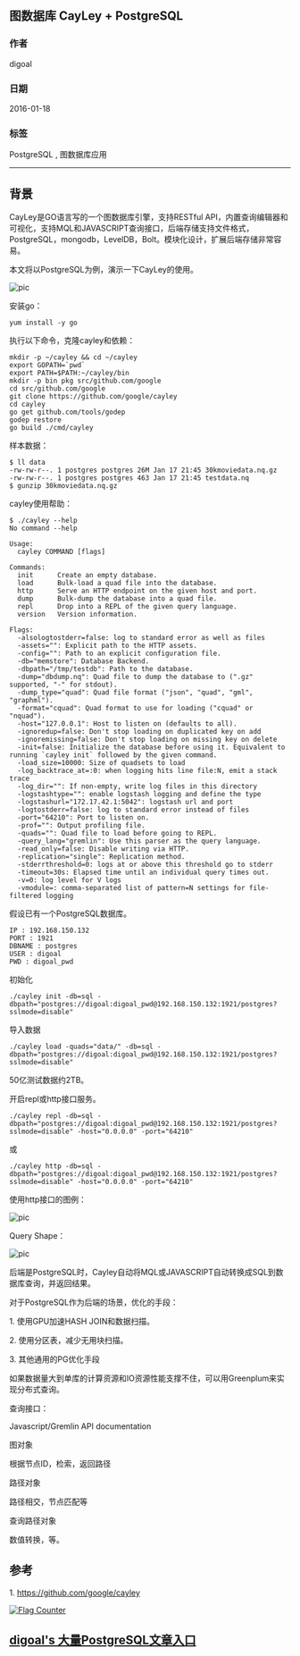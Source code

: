 ## 图数据库 CayLey + PostgreSQL  
                                                                                                                                                           
### 作者                                                                                                                                                           
digoal                                                                                                                                                           
                                                                                                                                                           
### 日期                                                                                                                                                           
2016-01-18                                                                                                                                                       
                                                                                                                                                           
### 标签                                                                                                                                                           
PostgreSQL , 图数据库应用    
                                                                                                                                                           
----                                                                                                                                                           
                                                                                                                                                           
## 背景                                               
CayLey是GO语言写的一个图数据库引擎，支持RESTful API，内置查询编辑器和可视化，支持MQL和JAVASCRIPT查询接口，后端存储支持文件格式，PostgreSQL，mongodb，LevelDB，Bolt。模块化设计，扩展后端存储非常容易。  
  
本文将以PostgreSQL为例，演示一下CayLey的使用。  
  
![pic](20160118_02_pic_001.png)  
  
安装go：  
  
```  
yum install -y go  
```  
  
执行以下命令，克隆cayley和依赖：  
  
```  
mkdir -p ~/cayley && cd ~/cayley  
export GOPATH=`pwd`  
export PATH=$PATH:~/cayley/bin  
mkdir -p bin pkg src/github.com/google  
cd src/github.com/google  
git clone https://github.com/google/cayley  
cd cayley  
go get github.com/tools/godep  
godep restore  
go build ./cmd/cayley  
```  
  
样本数据：  
  
```  
$ ll data  
-rw-rw-r--. 1 postgres postgres 26M Jan 17 21:45 30kmoviedata.nq.gz  
-rw-rw-r--. 1 postgres postgres 463 Jan 17 21:45 testdata.nq  
$ gunzip 30kmoviedata.nq.gz  
```  
  
cayley使用帮助：  
  
```  
$ ./cayley --help  
No command --help  
  
Usage:  
  cayley COMMAND [flags]  
  
Commands:  
  init      Create an empty database.  
  load      Bulk-load a quad file into the database.  
  http      Serve an HTTP endpoint on the given host and port.  
  dump      Bulk-dump the database into a quad file.  
  repl      Drop into a REPL of the given query language.  
  version   Version information.  
  
Flags:  
  -alsologtostderr=false: log to standard error as well as files  
  -assets="": Explicit path to the HTTP assets.  
  -config="": Path to an explicit configuration file.  
  -db="memstore": Database Backend.  
  -dbpath="/tmp/testdb": Path to the database.  
  -dump="dbdump.nq": Quad file to dump the database to (".gz" supported, "-" for stdout).  
  -dump_type="quad": Quad file format ("json", "quad", "gml", "graphml").  
  -format="cquad": Quad format to use for loading ("cquad" or "nquad").  
  -host="127.0.0.1": Host to listen on (defaults to all).  
  -ignoredup=false: Don't stop loading on duplicated key on add  
  -ignoremissing=false: Don't stop loading on missing key on delete  
  -init=false: Initialize the database before using it. Equivalent to running `cayley init` followed by the given command.  
  -load_size=10000: Size of quadsets to load  
  -log_backtrace_at=:0: when logging hits line file:N, emit a stack trace  
  -log_dir="": If non-empty, write log files in this directory  
  -logstashtype="": enable logstash logging and define the type  
  -logstashurl="172.17.42.1:5042": logstash url and port  
  -logtostderr=false: log to standard error instead of files  
  -port="64210": Port to listen on.  
  -prof="": Output profiling file.  
  -quads="": Quad file to load before going to REPL.  
  -query_lang="gremlin": Use this parser as the query language.  
  -read_only=false: Disable writing via HTTP.  
  -replication="single": Replication method.  
  -stderrthreshold=0: logs at or above this threshold go to stderr  
  -timeout=30s: Elapsed time until an individual query times out.  
  -v=0: log level for V logs  
  -vmodule=: comma-separated list of pattern=N settings for file-filtered logging  
```  
  
假设已有一个PostgreSQL数据库。  
  
```  
IP : 192.168.150.132  
PORT : 1921  
DBNAME : postgres  
USER : digoal  
PWD : digoal_pwd  
```  
  
初始化  
  
```  
./cayley init -db=sql -dbpath="postgres://digoal:digoal_pwd@192.168.150.132:1921/postgres?sslmode=disable"  
```  
  
导入数据  
  
```  
./cayley load -quads="data/" -db=sql -dbpath="postgres://digoal:digoal_pwd@192.168.150.132:1921/postgres?sslmode=disable"  
```  
  
50亿测试数据约2TB。  
  
开启repl或http接口服务。  
  
```  
./cayley repl -db=sql -dbpath="postgres://digoal:digoal_pwd@192.168.150.132:1921/postgres?sslmode=disable" -host="0.0.0.0" -port="64210"  
```  
  
或  
  
```  
./cayley http -db=sql -dbpath="postgres://digoal:digoal_pwd@192.168.150.132:1921/postgres?sslmode=disable" -host="0.0.0.0" -port="64210"  
```  
  
使用http接口的图例：  
  
![pic](20160118_02_pic_002.png)  
  
Query Shape：  
  
![pic](20160118_02_pic_003.png)  
  
后端是PostgreSQL时，Cayley自动将MQL或JAVASCRIPT自动转换成SQL到数据库查询，并返回结果。  
  
对于PostgreSQL作为后端的场景，优化的手段：  
  
1\. 使用GPU加速HASH JOIN和数据扫描。  
  
2\. 使用分区表，减少无用块扫描。  
  
3\. 其他通用的PG优化手段  
  
如果数据量大到单库的计算资源和IO资源性能支撑不住，可以用Greenplum来实现分布式查询。  
  
查询接口：  
  
Javascript/Gremlin API documentation  
  
图对象  
  
  根据节点ID，检索，返回路径  
  
路径对象  
  
  路径相交，节点匹配等  
  
查询路径对象  
  
  数值转换，等。  
  
## 参考  
1\. https://github.com/google/cayley  
  
<a rel="nofollow" href="http://info.flagcounter.com/h9V1"  ><img src="http://s03.flagcounter.com/count/h9V1/bg_FFFFFF/txt_000000/border_CCCCCC/columns_2/maxflags_12/viewers_0/labels_0/pageviews_0/flags_0/"  alt="Flag Counter"  border="0"  ></a>  
  
  
  
  
  
  
## [digoal's 大量PostgreSQL文章入口](https://github.com/digoal/blog/blob/master/README.md "22709685feb7cab07d30f30387f0a9ae")
  

